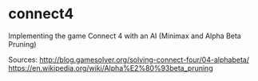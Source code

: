 # connect4
Implementing the game Connect 4 with an AI (Minimax and Alpha Beta Pruning)

Sources: 
http://blog.gamesolver.org/solving-connect-four/04-alphabeta/
https://en.wikipedia.org/wiki/Alpha%E2%80%93beta_pruning
